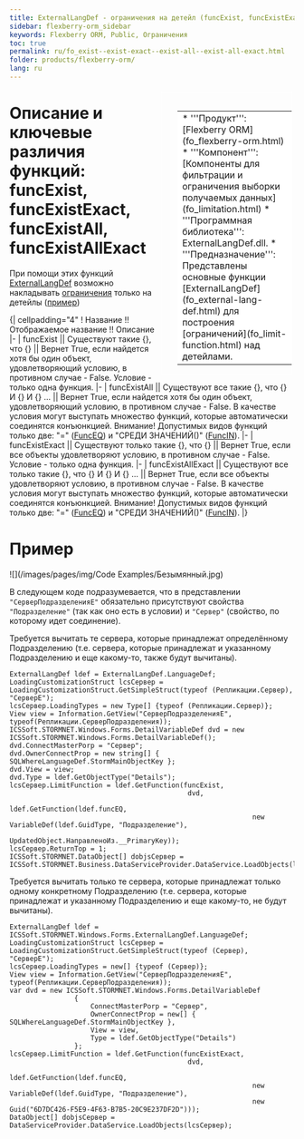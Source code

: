 ```yaml
---
title: ExternalLangDef - ограничения на детейл (funcExist, funcExistExact, funcExistAll, funcExistAllExact)
sidebar: flexberry-orm_sidebar
keywords: Flexberry ORM, Public, Ограничения
toc: true
permalink: ru/fo_exist--exist-exact--exist-all--exist-all-exact.html
folder: products/flexberry-orm/
lang: ru
---
```


<div style="margin:5px; padding-left:28px; float:right; width:40%; outline:1px solid white;">
<br>
<table border="0" width="100%" bgcolor="#6495ED">
<tbody><tr><td bgcolor="#FFFFFF">
* '''Продукт''': [Flexberry ORM](fo_flexberry-orm.html)
* '''Компонент''': [Компоненты для фильтрации и ограничения выборки получаемых данных](fo_limitation.html)
* '''Программная библиотека''': ExternalLangDef.dll.
* '''Предназначение''': Представлены основные функции [ExternalLangDef](fo_external-lang-def.html) для построения [ограничений](fo_limit-function.html) над детейлами.
</td>
</tr></tbody></table></a>
</div>

# Описание и ключевые различия функций: funcExist, funcExistExact, funcExistAll, funcExistAllExact
При помощи этих функций [ExternalLangDef](fo_external-lang-def.html) возможно накладывать [ограничения](fo_limit-function.html) только на детейлы ([пример](fo_limit-details-by-agregators-prop.html))


{| cellpadding="4"
! Название !! Отображаемое название !! Описание
|-
| funcExist || Существуют такие {}, что {} || Вернет True, если найдется хотя бы один объект, удовлетворяющий условию, в противном случае - False. Условие - только одна функция.
|-
| funcExistAll || Существуют все такие {}, что {} И {} И {} ... || Вернет True, если найдется хотя бы один объект, удовлетворяющий условию, в противном случае - False. В качестве условия могут выступать множество функций, которые автоматически соединятся конъюнкцией. Внимание! Допустимых видов функций только две: "=" ([FuncEQ](func-e-q.html)) и "СРЕДИ ЗНАЧЕНИЙ()" ([FuncIN](func-e-q.html)).
|-
| funcExistExact || Существуют только такие {}, что {} || Вернет True, если все объекты удовлетворяют условию, в противном случае - False. Условие - только одна функция.
|-
| funcExistAllExact || Существуют все только такие {}, что {} И {} И {} ... || Вернет True, если все объекты удовлетворяют условию, в противном случае - False. В качестве условия могут выступать множество функций, которые автоматически соединятся конъюнкцией. Внимание! Допустимых видов функций только две: "=" ([FuncEQ](func-e-q.html)) и "СРЕДИ ЗНАЧЕНИЙ()" ([FuncIN](func-e-q.html)).
|}

# Пример
![](/images/pages/img/Code Examples/Безымянный.jpg)

В следующем коде подразумевается, что в представлении `"СерверПодразделенияE"` обязательно присутствуют свойства `"Подразделение"` (так как оно есть в условии) и `"Сервер"` (свойство, по которому идет соединение).

Требуется вычитать те сервера, которые принадлежат определённому Подразделению (т.е. сервера, которые принадлежат и указанному Подразделению и еще какому-то, также будут вычитаны).
```
ExternalLangDef ldef = ExternalLangDef.LanguageDef;
LoadingCustomizationStruct lcsСервер = LoadingCustomizationStruct.GetSimpleStruct(typeof (Репликации.Сервер), "СерверE");
lcsСервер.LoadingTypes = new Type[] {typeof (Репликации.Сервер)};
View view = Information.GetView("СерверПодразделенияE", typeof(Репликации.СерверПодразделения));
ICSSoft.STORMNET.Windows.Forms.DetailVariableDef dvd = new ICSSoft.STORMNET.Windows.Forms.DetailVariableDef();
dvd.ConnectMasterPorp = "Сервер";
dvd.OwnerConnectProp = new string[] { SQLWhereLanguageDef.StormMainObjectKey };
dvd.View = view;
dvd.Type = ldef.GetObjectType("Details");
lcsСервер.LimitFunction = ldef.GetFunction(funcExist,
                                            dvd,
                                            ldef.GetFunction(ldef.funcEQ,
                                                            new VariableDef(ldef.GuidType, "Подразделение"),
                                                            UpdatedObject.НаправленоИз.__PrimaryKey));
lcsСервер.ReturnTop = 1;
ICSSoft.STORMNET.DataObject[] dobjsСервер = ICSSoft.STORMNET.Business.DataServiceProvider.DataService.LoadObjects(lcsСервер);
```

Требуется вычитать только те сервера, которые принадлежат только одному конкретному Подразделению (т.е. сервера, которые принадлежат и указанному Подразделению и еще какому-то, не будут вычитаны).
```
ExternalLangDef ldef = ICSSoft.STORMNET.Windows.Forms.ExternalLangDef.LanguageDef;
LoadingCustomizationStruct lcsСервер = LoadingCustomizationStruct.GetSimpleStruct(typeof (Сервер), "СерверE");
lcsСервер.LoadingTypes = new[] {typeof (Сервер)};
View view = Information.GetView("СерверПодразделенияE", typeof(Репликации.СерверПодразделения));
var dvd = new ICSSoft.STORMNET.Windows.Forms.DetailVariableDef
                {
                    ConnectMasterPorp = "Сервер",
                    OwnerConnectProp = new[] { SQLWhereLanguageDef.StormMainObjectKey },
                    View = view,
                    Type = ldef.GetObjectType("Details")
                };
lcsСервер.LimitFunction = ldef.GetFunction(funcExistExact,
                                            dvd,
                                            ldef.GetFunction(ldef.funcEQ,
                                                            new VariableDef(ldef.GuidType, "Подразделение"),
                                                            new Guid("6D7DC426-F5E9-4F63-B7B5-20C9E237DF2D")));
DataObject[] dobjsСервер = DataServiceProvider.DataService.LoadObjects(lcsСервер);
```
